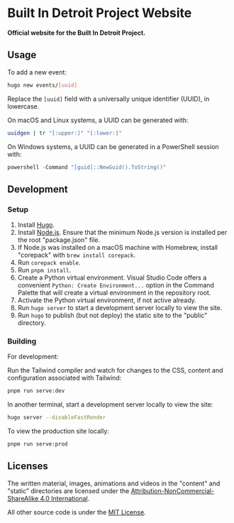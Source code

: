 # Built In Detroit Project Website

**Official website for the Built In Detroit Project.**

## Usage

To add a new event:

```sh
hugo new events/[uuid]
```

Replace the `[uuid]` field with a universally unique identifier (UUID), in
lowercase.

On macOS and Linux systems, a UUID can be generated with:

```sh
uuidgen | tr "[:upper:]" "[:lower:]"
```

On Windows systems, a UUID can be generated in a PowerShell session with:

```ps1
powershell -Command "[guid]::NewGuid().ToString()"
```

## Development

### Setup

1. Install [Hugo](https://gohugo.io/installation/).
1. Install [Node.js](https://nodejs.org/en). Ensure that the minimum Node.js version is installed per the root "package.json" file.
1. If Node.js was installed on a macOS machine with Homebrew, install "corepack" with `brew install corepack`.
1. Run `corepack enable`.
1. Run `pnpm install`.
1. Create a Python virtual environment. Visual Studio Code offers a convenient `Python: Create Environment...` option in the Command Palette that will create a virtual environment in the repository root.
1. Activate the Python virtual environment, if not active already.
1. Run `hugo server` to start a development server locally to view the site.
1. Run `hugo` to publish (but not deploy) the static site to the "public" directory.

### Building

For development:

Run the Tailwind compiler and watch for changes to the CSS, content and configuration associated with Tailwind:

```sh
pnpm run serve:dev
```

In another terminal, start a development server locally to view the site:

```sh
hugo server --disableFastRender
```

To view the production site locally:

```sh
pnpm run serve:prod
```

## Licenses

The written material, images, animations and videos in the "content" and "static" directories are licensed
under the [Attribution-NonCommercial-ShareAlike 4.0 International](./LICENSE-CONTENT).

All other source code is under the [MIT License](./LICENSE).
